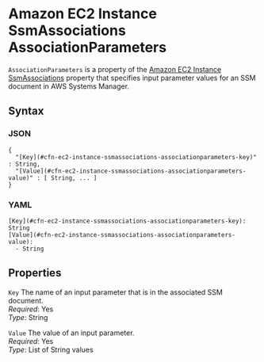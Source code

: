# Amazon EC2 Instance SsmAssociations AssociationParameters<a name="aws-properties-ec2-instance-ssmassociations-associationparameters"></a>

`AssociationParameters` is a property of the [Amazon EC2 Instance SsmAssociations](aws-properties-ec2-instance-ssmassociations.md) property that specifies input parameter values for an SSM document in AWS Systems Manager\.

## Syntax<a name="w2922ab1c21c10c96c53c19b5"></a>

### JSON<a name="aws-properties-ec2-instance-ssmassociations-associationparameters-syntax.json"></a>

```
{
  "[Key](#cfn-ec2-instance-ssmassociations-associationparameters-key)" : String,
  "[Value](#cfn-ec2-instance-ssmassociations-associationparameters-value)" : [ String, ... ]
}
```

### YAML<a name="aws-properties-ec2-instance-ssmassociations-associationparameters-syntax.yaml"></a>

```
[Key](#cfn-ec2-instance-ssmassociations-associationparameters-key): String
[Value](#cfn-ec2-instance-ssmassociations-associationparameters-value):
  - String
```

## Properties<a name="w2922ab1c21c10c96c53c19b7"></a>

`Key`  <a name="cfn-ec2-instance-ssmassociations-associationparameters-key"></a>
The name of an input parameter that is in the associated SSM document\.  
*Required*: Yes  
*Type*: String

`Value`  <a name="cfn-ec2-instance-ssmassociations-associationparameters-value"></a>
The value of an input parameter\.  
*Required*: Yes  
*Type*: List of String values